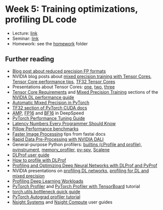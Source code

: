 # Week 5: Training optimizations, profiling DL code

* Lecture: [link](./lecture.pdf)
* Seminar: [link](./practice.ipynb) 
* Homework: see the [homework](./homework) folder

## Further reading
* [Blog post about reduced precision FP formats](https://moocaholic.medium.com/fp64-fp32-fp16-bfloat16-tf32-and-other-members-of-the-zoo-a1ca7897d407)
* NVIDIA blog posts about [mixed precision training with Tensor Cores](https://developer.nvidia.com/blog/video-mixed-precision-techniques-tensor-cores-deep-learning/), [Tensor Core performance tips](https://developer.nvidia.com/blog/optimizing-gpu-performance-tensor-cores/), [TF32 Tensor Cores](https://developer.nvidia.com/blog/accelerating-ai-training-with-tf32-tensor-cores/)
* Presentations about Tensor Cores: [one](https://developer.download.nvidia.com/video/gputechconf/gtc/2019/presentation/s9926-tensor-core-performance-the-ultimate-guide.pdf), [two](https://developer.download.nvidia.com/video/gputechconf/gtc/2020/presentations/s21929-tensor-core-performance-on-nvidia-gpus-the-ultimate-guide.pdf), [three](https://nvlabs.github.io/eccv2020-mixed-precision-tutorial/files/dusan_stosic-training-neural-networks-with-tensor-cores.pdf)
* [Tensor Core Requirements](https://docs.nvidia.com/deeplearning/performance/dl-performance-matrix-multiplication/index.html#requirements-tc) and [Mixed Precision Training](https://docs.nvidia.com/deeplearning/performance/mixed-precision-training/index.html#mptrain) sections of the [NVIDIA DL performance guide](https://docs.nvidia.com/deeplearning/performance/index.html)
* [Automatic Mixed Precision in PyTorch](https://pytorch.org/docs/stable/amp.html)
* [TF32 section of PyTorch CUDA docs](https://pytorch.org/docs/stable/notes/cuda.html#tensorfloat-32-tf32-on-ampere-devices)
* [AMP](https://www.deepspeed.ai/docs/config-json/#automatic-mixed-precision-amp-training-options), [FP16](https://www.deepspeed.ai/docs/config-json/#fp16-training-options) and [BF16](https://www.deepspeed.ai/docs/config-json/#bfloat16-training-options) in DeepSpeed
* [PyTorch Performance Tuning Guide](https://pytorch.org/tutorials/recipes/recipes/tuning_guide.html#)
* [Latency Numbers Every Programmer Should Know](https://colin-scott.github.io/personal_website/research/interactive_latency.html)
* [Pillow Performance benchmarks](https://python-pillow.org/pillow-perf/)
* [Faster Image Processing](https://fastai1.fast.ai/performance.html#faster-image-processing) tips from fastai docs
* [Rapid Data Pre-Processing with NVIDIA DALI](https://developer.nvidia.com/blog/rapid-data-pre-processing-with-nvidia-dali/)
* General-purpose Python profilers: [builtins (cProfile and profile)](https://docs.python.org/3/library/profile.html), [pyinstrument](https://github.com/joerick/pyinstrument), [memory_profiler](https://github.com/pythonprofilers/memory_profiler), [py-spy](https://github.com/benfred/py-spy), [Scalene](https://github.com/plasma-umass/scalene)
* [DLProf user guide](https://docs.nvidia.com/deeplearning/frameworks/dlprof-user-guide/index.html)
* [How to profile with DLProf](https://tigress-web.princeton.edu/~jdh4/how_to_profile_with_dlprof_may_2021.pdf)
* [Profiling and Optimizing Deep Neural Networks with DLProf and PyProf](https://developer.nvidia.com/blog/profiling-and-optimizing-deep-neural-networks-with-dlprof-and-pyprof/)
* NVIDIA presentations on [profiling DL networks](https://developer.download.nvidia.com/video/gputechconf/gtc/2019/presentation/s9339-profiling-deep-learning-networks.pdf), [profiling for DL and mixed precision](https://on-demand.gputechconf.com/gtc-cn/2019/pdf/CN9620/presentation.pdf)
* [Profiling Deep Learning Workloads](https://extremecomputingtraining.anl.gov/files/2020/08/ATPESC-2020-Track-8-Talk-7-Emani-ProfilingDLWorkloads.pdf)
* [PyTorch Profiler](https://pytorch.org/tutorials/recipes/recipes/profiler_recipe.html) and [PyTorch Profiler with TensorBoard](https://pytorch.org/tutorials/intermediate/tensorboard_profiler_tutorial.html) tutorial
* [torch.utils.bottleneck quick guide](https://pytorch.org/docs/stable/bottleneck.html)
* [PyTorch Autograd profiler tutorial](https://pytorch.org/tutorials/beginner/profiler.html)
* [Nsight Systems](https://docs.nvidia.com/nsight-systems/UserGuide/index.html) and [Nsight Compute](https://docs.nvidia.com/nsight-compute/2022.1/index.html) user guides